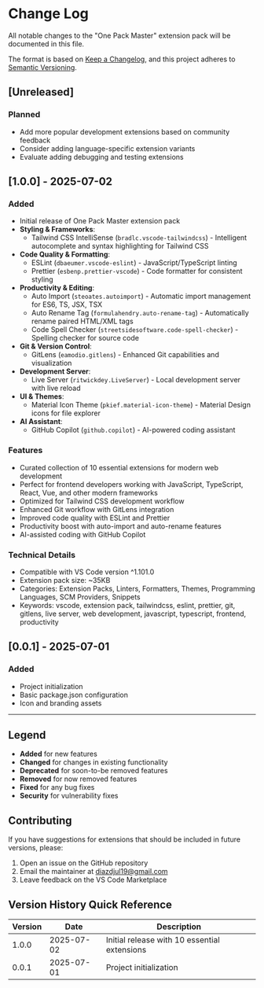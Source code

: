 # Change Log

All notable changes to the "One Pack Master" extension pack will be documented in this file.

The format is based on [Keep a Changelog](https://keepachangelog.com/en/1.0.0/),
and this project adheres to [Semantic Versioning](https://semver.org/spec/v2.0.0.html).

## [Unreleased]

### Planned

- Add more popular development extensions based on community feedback
- Consider adding language-specific extension variants
- Evaluate adding debugging and testing extensions

## [1.0.0] - 2025-07-02

### Added

- Initial release of One Pack Master extension pack
- **Styling & Frameworks**:
  - Tailwind CSS IntelliSense (`bradlc.vscode-tailwindcss`) - Intelligent autocomplete and syntax highlighting for Tailwind CSS
- **Code Quality & Formatting**:
  - ESLint (`dbaeumer.vscode-eslint`) - JavaScript/TypeScript linting
  - Prettier (`esbenp.prettier-vscode`) - Code formatter for consistent styling
- **Productivity & Editing**:
  - Auto Import (`steoates.autoimport`) - Automatic import management for ES6, TS, JSX, TSX
  - Auto Rename Tag (`formulahendry.auto-rename-tag`) - Automatically rename paired HTML/XML tags
  - Code Spell Checker (`streetsidesoftware.code-spell-checker`) - Spelling checker for source code
- **Git & Version Control**:
  - GitLens (`eamodio.gitlens`) - Enhanced Git capabilities and visualization
- **Development Server**:
  - Live Server (`ritwickdey.LiveServer`) - Local development server with live reload
- **UI & Themes**:
  - Material Icon Theme (`pkief.material-icon-theme`) - Material Design icons for file explorer
- **AI Assistant**:
  - GitHub Copilot (`github.copilot`) - AI-powered coding assistant

### Features

- Curated collection of 10 essential extensions for modern web development
- Perfect for frontend developers working with JavaScript, TypeScript, React, Vue, and other modern frameworks
- Optimized for Tailwind CSS development workflow
- Enhanced Git workflow with GitLens integration
- Improved code quality with ESLint and Prettier
- Productivity boost with auto-import and auto-rename features
- AI-assisted coding with GitHub Copilot

### Technical Details

- Compatible with VS Code version ^1.101.0
- Extension pack size: ~35KB
- Categories: Extension Packs, Linters, Formatters, Themes, Programming Languages, SCM Providers, Snippets
- Keywords: vscode, extension pack, tailwindcss, eslint, prettier, git, gitlens, live server, web development, javascript, typescript, frontend, productivity

## [0.0.1] - 2025-07-01

### Added

- Project initialization
- Basic package.json configuration
- Icon and branding assets

---

## Legend

- **Added** for new features
- **Changed** for changes in existing functionality
- **Deprecated** for soon-to-be removed features
- **Removed** for now removed features
- **Fixed** for any bug fixes
- **Security** for vulnerability fixes

## Contributing

If you have suggestions for extensions that should be included in future versions, please:

1. Open an issue on the GitHub repository
2. Email the maintainer at diazdjul19@gmail.com
3. Leave feedback on the VS Code Marketplace

## Version History Quick Reference

| Version | Date       | Description                                  |
| ------- | ---------- | -------------------------------------------- |
| 1.0.0   | 2025-07-02 | Initial release with 10 essential extensions |
| 0.0.1   | 2025-07-01 | Project initialization                       |
